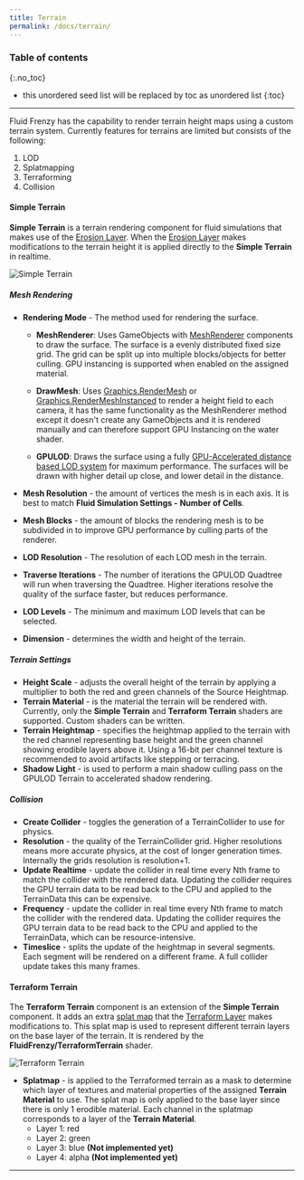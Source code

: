 ```yaml
---
title: Terrain
permalink: /docs/terrain/
---
```


### Table of contents
{:.no_toc}
* this unordered seed list will be replaced by toc as unordered list
{:toc}
---

Fluid Frenzy has the capability to render terrain height maps using a custom terrain system. 
Currently features for terrains are limited but consists of the following:

1. LOD
2. Splatmapping
3. Terraforming
4. Collision

<a name="simple-terrain"></a>
#### Simple Terrain

**Simple Terrain** is a terrain rendering component for fluid simulations that makes use of the [Erosion Layer](../fluid_simulation_components#erosion-layer). When the [Erosion Layer](../fluid_simulation_components#erosion-layer) makes modifications to the terrain height it is applied directly to the **Simple Terrain** in realtime.

![Simple Terrain](../../assets/images/simpleterrain.png)

##### Mesh Rendering
- **Rendering Mode** - The method used for rendering the surface.

    - **MeshRenderer**: Uses GameObjects with [MeshRenderer](https://docs.unity3d.com/ScriptReference/MeshRenderer.html) components to draw the surface. The surface is a evenly distributed fixed size grid. The grid can be split up into multiple blocks/objects for better culling. GPU instancing is supported when enabled on the assigned material. 

    - **DrawMesh**: Uses [Graphics.RenderMesh](https://docs.unity3d.com/ScriptReference/Graphics.RenderMesh.html) or [Graphics.RenderMeshInstanced](https://docs.unity3d.com/ScriptReference/Graphics.RenderMeshInstanced.html) to render a height field to each camera, it has the same functionality as the MeshRenderer method except it doesn't create any GameObjects and it is rendered manually and can therefore support GPU Instancing on the water shader.

    - **GPULOD**: Draws the surface using a fully [GPU-Accelerated distance based LOD system](https://www.researchgate.net/publication/331761994_Quadtrees_on_the_GPU) for maximum performance. The surfaces will be drawn with higher detail up close, and lower detail in the distance.
- **Mesh Resolution** - the amount of vertices the mesh is in each axis. It is best to match **Fluid Simulation Settings -** **Number of Cells**.
- **Mesh Blocks** - the amount of blocks the rendering mesh is to be subdivided in to improve GPU performance by culling parts of the renderer.
- **LOD Resolution** - The resolution of each LOD mesh in the terrain.
- **Traverse Iterations** - The number of iterations the GPULOD Quadtree will run when traversing the Quadtree. Higher iterations resolve the quality of the surface faster, but reduces performance.
- **LOD Levels** - The minimum and maximum LOD levels that can be selected.
- **Dimension** - determines the width and height of the terrain.

##### Terrain Settings
- **Height Scale** - adjusts the overall height of the terrain by applying a multiplier to both the red and green channels of the Source Heightmap.
- **Terrain Material** - is the material the terrain will be rendered with. Currently, only the **Simple Terrain** and **Terraform Terrain** shaders are supported. Custom shaders can be written.
- **Terrain Heightmap** - specifies the heightmap applied to the terrain with the red channel representing base height and the green channel showing erodible layers above it. Using a 16-bit per channel texture is recommended to avoid artifacts like stepping or terracing.
- **Shadow Light** - is used to perform a main shadow culling pass on the GPULOD Terrain to accelerated shadow rendering.

##### Collision
- **Create Collider** - toggles the generation of a TerrainCollider to use for physics.
- **Resolution** - the quality of the TerrainCollider grid. Higher resolutions means more accurate physics, at the cost of longer generation times. Internally the grids resolution is resolution+1.
- **Update Realtime** - update the collider in real time every Nth frame to match the collider with the rendered data. Updating the collider requires the GPU terrain data to be read back to the CPU and applied to the TerrainData this can be expensive.
- **Frequency** - update the collider in real time every Nth frame to match the collider with the rendered data. Updating the collider requires the GPU terrain data to be read back to the CPU and applied to the TerrainData, which can be resource-intensive.
- **Timeslice** - splits the update of the heightmap in several segments. Each segment will be rendered on a different frame. A full collider update takes this many frames.


<a name="terraform-terrain"></a>
#### Terraform Terrain
The **Terraform Terrain** component is an extension of the **Simple Terrain** component. It adds an extra [splat map](https://en.wikipedia.org/wiki/Texture_splatting) that the [Terraform Layer](../fluid_simulation_components#terraform-layer) makes modifications to. This splat map is used to represent different terrain layers on the base layer of the terrain. It is rendered by the **FluidFrenzy/TerraformTerrain** shader.

![Terraform Terrain](../../assets/images/terraformterrain.png)

- **Splatmap** - is applied to the Terraformed terrain as a mask to determine which layer of textures and material properties of the assigned **Terrain Material** to use. The splat map is only applied to the base layer since there is only 1 erodible material.
Each channel in the splatmap corresponds to a layer of the **Terrain Material**.
    - Layer 1: red
    - Layer 2: green
    - Layer 3: blue **(Not implemented yet)**
    - Layer 4: alpha **(Not implemented yet)**

---

<div style="page-break-after: always;"></div>

<a name="fluid-modifiers"></a>
